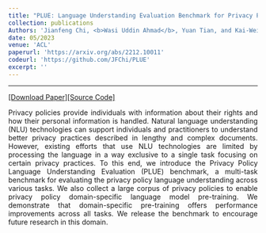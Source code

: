 ```yaml
---
title: "PLUE: Language Understanding Evaluation Benchmark for Privacy Policies in English"
collection: publications
Authors: 'Jianfeng Chi, <b>Wasi Uddin Ahmad</b>, Yuan Tian, and Kai-Wei Chang.'
date: 05/2023
venue: 'ACL'
paperurl: 'https://arxiv.org/abs/2212.10011'
codeurl: 'https://github.com/JFChi/PLUE'
excerpt: ''
---
```

---
<a href='https://arxiv.org/pdf/2212.10011.pdf' target="_blank">[Download Paper]</a><a href='https://github.com/JFChi/PLUE' target="_blank">[Source Code]</a>

<p align="justify">
Privacy policies provide individuals with information about their rights and how their personal information is handled. Natural language understanding 
  (NLU) technologies can support individuals and practitioners to understand better privacy practices described in lengthy and complex documents. However, 
  existing efforts that use NLU technologies are limited by processing the language in a way exclusive to a single task focusing on certain privacy 
  practices. To this end, we introduce the Privacy Policy Language Understanding Evaluation (PLUE) benchmark, a multi-task benchmark for evaluating the 
  privacy policy language understanding across various tasks. We also collect a large corpus of privacy policies to enable privacy policy domain-specific 
  language model pre-training. We demonstrate that domain-specific pre-training offers performance improvements across all tasks. We release the benchmark 
  to encourage future research in this domain.
</p>

